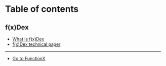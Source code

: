 # Table of contents

## f(x)Dex

* [What is f(x)Dex](f-x-dex/what-is-f-x-dex.md)
* [f(x)Dex technical paper](f-x-dex/fxdex_technical_paper_eng.md)

***

* [Go to FunctionX](https://functionx.io)
